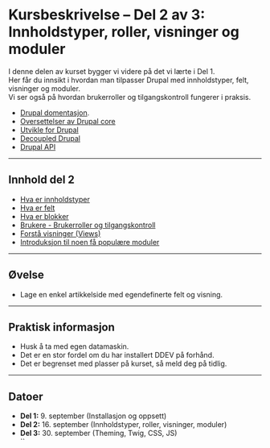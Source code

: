 # Kursbeskrivelse – Del 2 av 3: Innholdstyper, roller, visninger og moduler

I denne delen av kurset bygger vi videre på det vi lærte i Del 1.  
Her får du innsikt i hvordan man tilpasser Drupal med innholdstyper, felt, visninger og moduler.  
Vi ser også på hvordan brukerroller og tilgangskontroll fungerer i praksis.  

* [Drupal domentasjon](https://www.drupal.org/docs/user_guide/en/index.html).
* [Oversettelser av Drupal core](https://localize.drupal.org/)
* [Utvikle for Drupal](https://www.drupal.org/docs/develop/drupal-apis)
* [Decoupled Drupal](https://www.drupal.org/docs/develop/decoupled-drupal)
* [Drupal API](https://api.drupal.org/api/drupal)

---

## Innhold del 2
- [Hva er innholdstyper](datatyper.md)
- [Hva er felt](fields.md)
- [Hva er blokker](blocks.md)
- [Brukere - Brukerroller og tilgangskontroll](users.md)
- [Forstå visninger (Views)](views.md)
- [Introduksjon til noen få populære moduler](modules.md)   

---

## Øvelse
- Lage en enkel artikkelside med egendefinerte felt og visning.  

---

## Praktisk informasjon
- Husk å ta med egen datamaskin.  
- Det er en stor fordel om du har installert DDEV på forhånd.  
- Det er begrenset med plasser på kurset, så meld deg på tidlig.  

---

## Datoer
- **Del 1:** 9. september (Installasjon og oppsett)  
- **Del 2:** 16. september (Innholdstyper, roller, visninger, moduler)  
- **Del 3:** 30. september (Theming, Twig, CSS, JS)  
``
